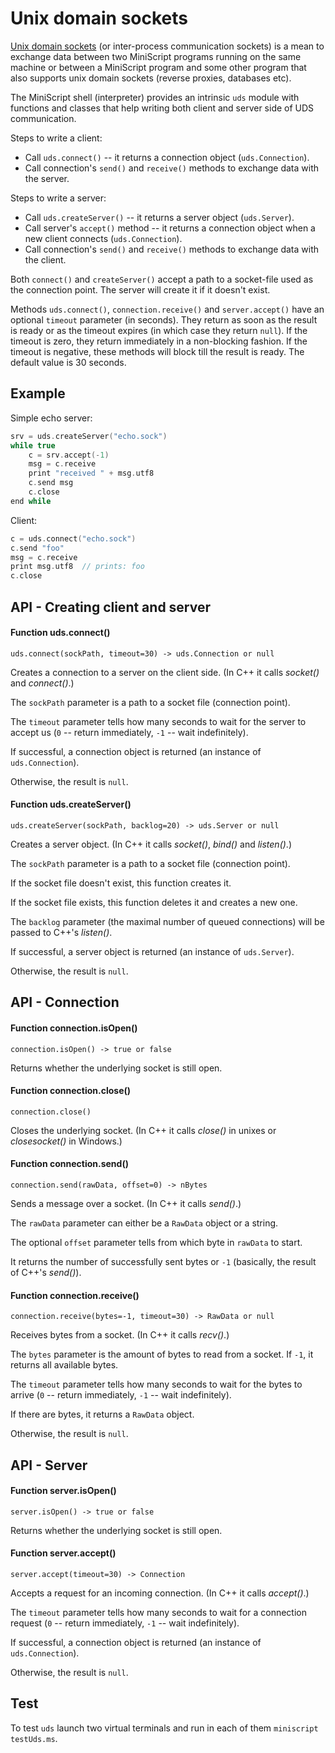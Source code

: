 # Unix domain sockets

[Unix domain sockets](https://en.wikipedia.org/wiki/Unix_domain_socket) (or inter-process communication sockets) is a mean to exchange data between two MiniScript programs running on the same machine or between a MiniScript program and some other program that also supports unix domain sockets (reverse proxies, databases etc).

The MiniScript shell (interpreter) provides an intrinsic `uds` module with functions and classes that help writing both client and server side of UDS communication.

Steps to write a client:

* Call `uds.connect()` -- it returns a connection object (`uds.Connection`).
* Call connection's `send()` and `receive()` methods to exchange data with the server.

Steps to write a server:

* Call `uds.createServer()` -- it returns a server object (`uds.Server`).
* Call server's `accept()` method -- it returns a connection object when a new client connects (`uds.Connection`).
* Call connection's `send()` and `receive()` methods to exchange data with the client.

Both `connect()` and `createServer()` accept a path to a socket-file used as the connection point. The server will create it if it doesn't exist.

Methods `uds.connect()`, `connection.receive()` and `server.accept()` have an optional `timeout` parameter (in seconds). They return as soon as the result is ready or as the timeout expires (in which case they return `null`). If the timeout is zero, they return immediately in a non-blocking fashion. If the timeout is negative, these methods will block till the result is ready. The default value is 30 seconds.


## Example

Simple echo server:

```c
srv = uds.createServer("echo.sock")
while true
	c = srv.accept(-1)
	msg = c.receive
	print "received " + msg.utf8
	c.send msg
	c.close
end while
```

Client:

```c
c = uds.connect("echo.sock")
c.send "foo"
msg = c.receive
print msg.utf8  // prints: foo
c.close
```


## API - Creating client and server

#### Function uds.connect()

`uds.connect(sockPath, timeout=30) -> uds.Connection or null`

Creates a connection to a server on the client side. (In C++ it calls *socket()* and *connect()*.)

The `sockPath` parameter is a path to a socket file (connection point).

The `timeout` parameter tells how many seconds to wait for the server to accept us (`0` -- return immediately, `-1` -- wait indefinitely).

If successful, a connection object is returned (an instance of `uds.Connection`).

Otherwise, the result is `null`.


#### Function uds.createServer()

`uds.createServer(sockPath, backlog=20) -> uds.Server or null`

Creates a server object. (In C++ it calls *socket()*, *bind()* and *listen()*.)

The `sockPath` parameter is a path to a socket file (connection point).

If the socket file doesn't exist, this function creates it.

If the socket file exists, this function deletes it and creates a new one.

The `backlog` parameter (the maximal number of queued connections) will be passed to C++'s *listen()*.

If successful, a server object is returned (an instance of `uds.Server`).

Otherwise, the result is `null`.


## API - Connection

#### Function connection.isOpen()

`connection.isOpen() -> true or false`

Returns whether the underlying socket is still open.

#### Function connection.close()

`connection.close()`

Closes the underlying socket. (In C++ it calls *close()* in unixes or *closesocket()* in Windows.)

#### Function connection.send()

`connection.send(rawData, offset=0) -> nBytes`

Sends a message over a socket. (In C++ it calls *send()*.)

The `rawData` parameter can either be a `RawData` object or a string.

The optional `offset` parameter tells from which byte in `rawData` to start.

It returns the number of successfully sent bytes or `-1` (basically, the result of C++'s *send()*).

#### Function connection.receive()

`connection.receive(bytes=-1, timeout=30) -> RawData or null`

Receives bytes from a socket. (In C++ it calls *recv()*.)

The `bytes` parameter is the amount of bytes to read from a socket. If `-1`, it returns all available bytes.

The `timeout` parameter tells how many seconds to wait for the bytes to arrive (`0` -- return immediately, `-1` -- wait indefinitely).

If there are bytes, it returns a `RawData` object.

Otherwise, the result is `null`.


## API - Server

#### Function server.isOpen()

`server.isOpen() -> true or false`

Returns whether the underlying socket is still open.

#### Function server.accept()

`server.accept(timeout=30) -> Connection`

Accepts a request for an incoming connection. (In C++ it calls *accept()*.)

The `timeout` parameter tells how many seconds to wait for a connection request (`0` -- return immediately, `-1` -- wait indefinitely).

If successful, a connection object is returned (an instance of `uds.Connection`).

Otherwise, the result is `null`.


## Test

To test `uds` launch two virtual terminals and run in each of them `miniscript testUds.ms`.
